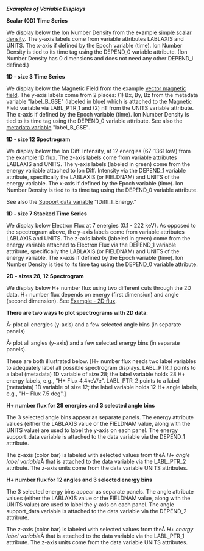 ***Examples of Variable Displays***

**Scalar (0D) Time Series**

We display below the Ion Number Density from the example [simple scalar density](https://spdf.gsfc.nasa.gov/istp_guide/variables.html#data_eg1). The y-axis labels come from variable attributes LABLAXIS and UNITS. The x-axis if defined by the Epoch variable (time). Ion Number Density is tied to its time tag using the DEPEND_0 variable attribute. (Ion Number Density has 0 dimensions and does not need any other DEPEND_i defined.)

**1D - size 3 Time Series**

We display below the Magnetic Field from the example [vector magnetic field](https://spdf.gsfc.nasa.gov/istp_guide/variables.html#data_eg2). The y-axis
labels come from 2 places: (1) Bx, By, Bz from the metadata variable "label_B_GSE" (labeled in blue) which is attached to the Magnetic Field variable via LABL_PTR_1 and (2) nT from the UNITS variable attribute. The x-axis if defined by the Epoch variable (time). Ion Number Density is tied to its time tag using the DEPEND_0 variable attribute. See also the [metadata variable](https://spdf.gsfc.nasa.gov/istp_guide/variables.html#Metadata_eg1) "label_B_GSE".

**1D - size 12 Spectrogram**

We display below the Ion Diff. Intensity, at 12 energies (67-1361 keV) from the example [1D flux](https://spdf.gsfc.nasa.gov/istp_guide/variables.html#data_eg3). The z-axis labels come from variable attributes LABLAXIS and UNITS. The y-axis labels (labeled in green) come from the energy variable attached to Ion Diff. Intensity via the DEPEND_1 variable attribute, specifically the LABLAXIS (or FIELDNAM) and UNITS of the energy variable. The x-axis if defined by the Epoch variable (time). Ion Number Density is tied to its time tag using the DEPEND_0 variable attribute.

See also the [Support data variable](https://spdf.gsfc.nasa.gov/istp_guide/variables.html#support_data_eg2) "IDiffI_I_Energy."

**1D - size 7 Stacked Time Series**

We display below Electron Flux at 7 energies (0.1 - 222 keV). As opposed to the spectrogram above, the y-axis labels come from variable attributes LABLAXIS and UNITS. The z-axis labels (labeled in green) come from the energy variable attached to
Electron Flux via the DEPEND_1 variable attribute, specifically the LABLAXIS
(or FIELDNAM) and UNITS of the energy variable. The x-axis if defined by the Epoch variable (time). Ion Number Density is tied to its time tag using the DEPEND_0 variable attribute.

**2D - sizes 28, 12 Spectrogram**

We display below H+ number flux using two different cuts through the 2D data. H+ number flux depends on energy (first dimension) and angle (second dimension). See [Example - 2D flux](https://spdf.gsfc.nasa.gov/istp_guide/variables.html#data_eg4).

**There are two ways to plot spectrograms with 2D data**:

Â· plot all energies (y-axis) and a few selected angle bins (in separate panels)

Â· plot all angles (y-axis) and a few selected energy bins (in separate panels).

These are both illustrated below. [H+ number flux needs two label variables to adequately label all possible spectrogram displays. LABL_PTR_1 points to a label (metadata) 1D variable of size 28; the label variable holds 28 H+ energy labels, e.g.,
"H+ Flux 4.4keV/e". LABL_PTR_2 points to a label (metadata) 1D variable of size 12; the label variable holds 12 H+ angle labels, e.g., "H+ Flux 7.5 deg".]

**H+ number flux for 28 energies and 3 selected angle bins**

The 3 selected angle bins appear as separate panels. The energy attribute values (either the LABLAXIS value or the FIELDNAM value, along with the UNITS value) are used to label the y-axis on each panel. The energy support_data variable is attached to the data variable via the DEPEND_1 attribute.

The z-axis (color bar) is labeled with selected values from theÂ *H+ angle label variable*Â that is attached to the data variable via the LABL_PTR_2 attribute. The z-axis units come from the data variable UNITS attributes.

**H+ number flux for 12 angles and 3 selected energy bins**

The 3 selected energy bins appear as separate panels. The angle attribute values (either the LABLAXIS value or the FIELDNAM value, along with the UNITS value) are used to label the y-axis on each panel. The angle support_data variable is attached to the data variable via the DEPEND_2 attribute.

The z-axis (color bar) is labeled with selected values from theÂ *H+ energy label variable*Â that is attached to the data variable via the LABL_PTR_1 attribute. The z-axis units come from the data variable UNITS attributes.
